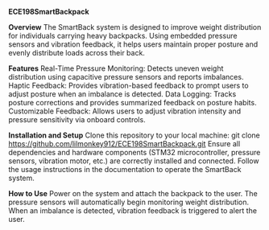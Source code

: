 **ECE198SmartBackpack**

**Overview**
The SmartBack system is designed to improve weight distribution for individuals carrying heavy backpacks. Using embedded pressure sensors and vibration feedback, it helps users maintain proper posture and evenly distribute loads across their back.

**Features**
Real-Time Pressure Monitoring: Detects uneven weight distribution using capacitive pressure sensors and reports imbalances.
Haptic Feedback: Provides vibration-based feedback to prompt users to adjust posture when an imbalance is detected.
Data Logging: Tracks posture corrections and provides summarized feedback on posture habits.
Customizable Feedback: Allows users to adjust vibration intensity and pressure sensitivity via onboard controls.

**Installation and Setup**
Clone this repository to your local machine:
git clone https://github.com/lilmonkey912/ECE198SmartBackpack.git
Ensure all dependencies and hardware components (STM32 microcontroller, pressure sensors, vibration motor, etc.) are correctly installed and connected.
Follow the usage instructions in the documentation to operate the SmartBack system.

**How to Use**
Power on the system and attach the backpack to the user.
The pressure sensors will automatically begin monitoring weight distribution.
When an imbalance is detected, vibration feedback is triggered to alert the user.

